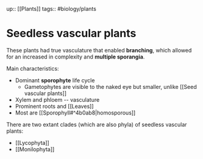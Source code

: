 up:: [[Plants]]
tags:: #biology/plants  

# Seedless vascular plants

These plants had true vasculature that enabled **branching**, which allowed for an increased in complexity and **multiple sporangia**.

Main characteristics:
- Dominant **sporophyte** life cycle
	- Gametophytes are visible to the naked eye but smaller, unlike [[Seed vascular plants]]
- Xylem and phloem -- vasculature
- Prominent roots and [[Leaves]]
- Most are [[Sporophyll#^4b0ab8|homosporous]]

There are two extant clades (which are also phyla) of seedless vascular plants:
- [[Lycophyta]]
- [[Monilophyta]]